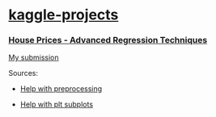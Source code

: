 # [kaggle-projects](https://www.kaggle.com/mutterberg/)

### [House Prices - Advanced Regression Techniques](https://www.kaggle.com/c/house-prices-advanced-regression-techniques)

[My submission](https://www.kaggle.com/mutterberg/utterberg-housing)

Sources:

* [Help with preprocessing](https://github.com/nimeshikaranasinghe/House-Prices--Advanced-Regression-Techniques-Walkthrough/blob/master/home.py)

* [Help with plt subplots](http://jonathansoma.com/lede/data-studio/classes/small-multiples/long-explanation-of-using-plt-subplots-to-create-small-multiples/)
